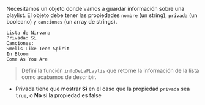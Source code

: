 Necesitamos un objeto donde vamos a guardar información sobre una playlist.
El objeto debe tener las propiedades `nombre` (un string), `privada` (un booleano) y `canciones` (un array de strings).

```
Lista de Nirvana
Privada: Si
Canciones:
Smells Like Teen Spirit
In Bloom
Come As You Are
```
> Definí la función `infoDeLaPLaylis` que retorne la información de la lista como acabamos de describir.
- Privada tiene que mostrar **Si** en el caso que la propiedad `privada` sea `true`, o **No** si la propiedad es false